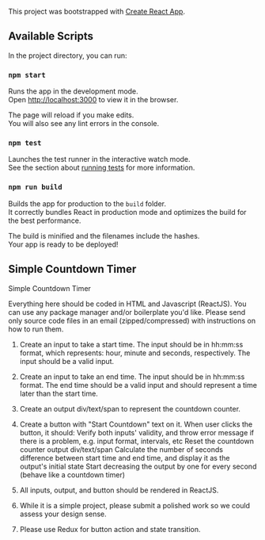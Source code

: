 This project was bootstrapped with [Create React App](https://github.com/facebookincubator/create-react-app).

## Available Scripts

In the project directory, you can run:

### `npm start`

Runs the app in the development mode.<br>
Open [http://localhost:3000](http://localhost:3000) to view it in the browser.

The page will reload if you make edits.<br>
You will also see any lint errors in the console.

### `npm test`

Launches the test runner in the interactive watch mode.<br>
See the section about [running tests](#running-tests) for more information.

### `npm run build`

Builds the app for production to the `build` folder.<br>
It correctly bundles React in production mode and optimizes the build for the best performance.

The build is minified and the filenames include the hashes.<br>
Your app is ready to be deployed!

## Simple Countdown Timer

Simple Countdown Timer

Everything here should be coded in HTML and Javascript (ReactJS). You can use any package manager and/or boilerplate you'd like. Please send only source code files in an email (zipped/compressed) with instructions on how to run them.

1. Create an input to take a start time. The input should be in hh:mm:ss format, which represents: hour, minute and seconds, respectively. The input should be a valid input. 

2. Create an input to take an end time. The input should be in hh:mm:ss format. The end time should be a valid input and should represent a time later than the start time. 

3. Create an output div/text/span to represent the countdown counter.

4. Create a button with "Start Countdown" text on it. When user clicks the button, it should:
Verify both inputs' validity, and throw error message if there is a problem, e.g. input format, intervals, etc
Reset the countdown counter output div/text/span
Calculate the number of seconds difference between start time and end time, and display it as the output's initial state
Start decreasing the output by one for every second (behave like a countdown timer)
5. All inputs, output, and button should be rendered in ReactJS.
6. While it is a simple project, please submit a polished work so we could assess your design sense. 
7. Please use Redux for button action and state transition. 

